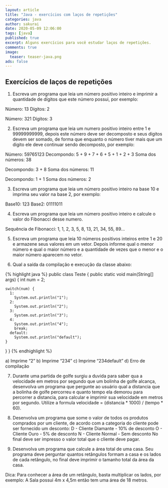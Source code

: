 ```yaml
---
layout: article
title: "Java - exercícios com laços de repetições"
categories: java
author: sakurai
date: 2020-05-09 12:06:00
tags: [java]
published: true
excerpt: Alguns exercícios para você estudar laços de repetições.
comments: true
image:
  teaser: teaser-java.png
ads: false
---
```


## Exercícios de laços de repetições

1. Escreva um programa que leia um número positivo inteiro e imprimir a quantidade de dígitos que este número possui, por exemplo:

Número: 13
Dígitos: 2

Número: 321
Dígitos: 3


2. Escreva um programa que leia um numero positivo inteiro entre 1 e 99999999999, depois este número deve ser decomposto e seus dígitos devem ser somado, de forma que enquanto o número tiver mais que um digito ele deve continuar sendo decomposto, por exemplo:

Número: 59765123
Decompondo: 5 + 9 + 7 + 6 + 5 + 1 + 2 + 3 
Soma dos números: 38

Decompondo: 3 + 8
Soma dos números: 11

Decompondo: 1 + 1
Soma dos números: 2


3. Escreva um programa que leia um número positivo inteiro na base 10 e imprima seu valor na base 2, por exemplo:

Base10: 123
Base2: 01111011


4. Escreva um programa que leia um número positivo inteiro e calcule o valor do Fibonacci desse numero.

Sequência de Fibonacci: 1, 1, 2, 3, 5, 8, 13, 21, 34, 55, 89...


5. Escreva um programa que leia 10 números positivos inteiros entre 1 e 20 e armazene seus valores em um vetor. Depois informe qual o menor número e qual o maior número e a quantidade de vezes que o menor e o maior número aparecem no vetor.


6. Qual a saída da compilação e execução da classe abaixo:

{% highlight java %}
public class Teste {
  public static void main(String[] args) {
    int num = 2;

    switch(num) {
      1:
        System.out.println("1");
      2:
        System.out.println("2");
      3:
        System.out.println("3");
      4:
        System.out.println("4");
        break;
      default:
        System.out.println("default");
    }
  }
}
{% endhighlight %}

a) Imprime “2”
b) Imprime “234”
c) Imprime “234default”
d) Erro de compilação


7. Durante uma partida de golfe surgiu a duvida para saber qua a velocidade em metros por segundo que um bolinha de golfe alcança, desenvolva um programa que pergunte ao usuário qual a distancia que a bolinha de golfe percorreu e quanto tempo ela demorou para percorrer a distancia, para calcular e imprimir sua velocidade em metros por segundo. Utilize a formula velocidade = (distancia * 1000) / (tempo * 60).


8. Desenvolva um programa que some o valor de todos os produtos comprados por um cliente, de acordo com a categoria do cliente pode ser fornecido um desconto:
D - Cliente Diamante - 10% de desconto
O - Cliente Ouro - 5% de desconto
N - Cliente Normal - Sem desconto
No final deve ser impresso o valor total que o cliente deve pagar.


9. Desenvolva um programa que calcule a área total de uma casa. Seu programa deve perguntar quantos retângulos formam a casa e os lados de cada retângulo, no final deve imprimir o tamanho total da área da casa.

Dica: Para conhecer a área de um retângulo, basta multiplicar os lados, por exemplo: A Sala possui 4m x 4,5m então tem uma área de 18 metros. 